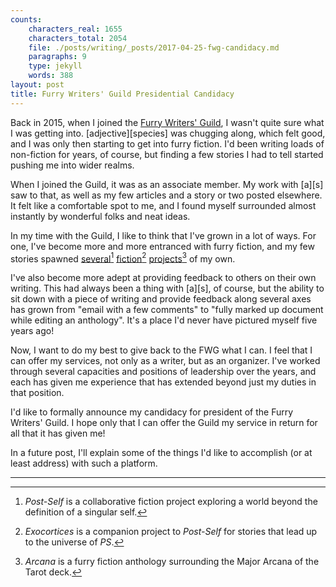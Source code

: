 ```yaml
---
counts:
    characters_real: 1655
    characters_total: 2054
    file: ./posts/writing/_posts/2017-04-25-fwg-candidacy.md
    paragraphs: 9
    type: jekyll
    words: 388
layout: post
title: Furry Writers' Guild Presidential Candidacy
---
```


Back in 2015, when I joined the [Furry Writers' Guild](https://furrywritersguild.com), I wasn't quite sure what I was getting into. [adjective][species] was chugging along, which felt good, and I was only then starting to get into furry fiction. I'd been writing loads of non-fiction for years, of course, but finding a few stories I had to tell started pushing me into wider realms.

When I joined the Guild, it was as an associate member. My work with [a][s] saw to that, as well as my few articles and a story or two posted elsewhere. It felt like a comfortable spot to me, and I found myself surrounded almost instantly by wonderful folks and neat ideas.

In my time with the Guild, I like to think that I've grown in a lot of ways. For one, I've become more and more entranced with furry fiction, and my few stories spawned [several](http://post-self.io)[^postself] [fiction](http://exocortic.es)[^exocortices] [projects](/anthologies/arcana)[^arcana] of my own.

I've also become more adept at providing feedback to others on their own writing. This had always been a thing with [a][s], of course, but the ability to sit down with a piece of writing and provide feedback along several axes has grown from "email with a few comments" to "fully marked up document while editing an anthology".  It's a place I'd never have pictured myself five years ago!

Now, I want to do my best to give back to the FWG what I can. I feel that I can offer my services, not only as a writer, but as an organizer. I've worked through several capacities and positions of leadership over the years, and each has given me experience that has extended beyond just my duties in that position.

I'd like to formally announce my candidacy for president of the Furry Writers' Guild. I hope only that I can offer the Guild my service in return for all that it has given me!

In a future post, I'll explain some of the things I'd like to accomplish (or at least address) with such a platform.

-----

[^postself]: *Post-Self* is a collaborative fiction project exploring a world beyond the definition of a singular self.
[^exocortices]: *Exocortices* is a companion project to *Post-Self* for stories that lead up to the universe of *PS*.
[^arcana]: *Arcana* is a furry fiction anthology surrounding the Major Arcana of the Tarot deck.
